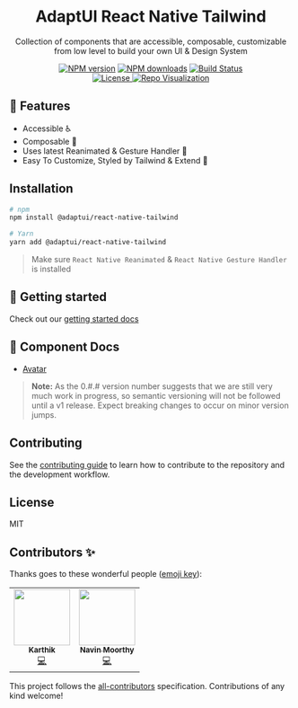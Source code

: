 <h1 align="center">AdaptUI React Native Tailwind</h1>

<p align="center">
Collection of components that are accessible, composable, customizable from low level to build your own UI & Design System 
</p>

<p align="center">
  <a href="https://npmjs.org/package/@adaptui/react-native-tailwind"><img alt="NPM version" src="https://img.shields.io/npm/v/@adaptui/react-native-tailwind.svg" /></a>
  <a href="https://npmjs.org/package/@adaptui/react-native-tailwind"><img alt="NPM downloads" src="https://img.shields.io/npm/dm/@adaptui/react-native-tailwind.svg"></a>
  <a href="https://github.com/adaptui/react-native-tailwind/actions"><img alt="Build Status" src="https://github.com/adaptui/react-native-tailwind/actions/workflows/build.yml/badge.svg" /></a><br/>
  <a href="https://github.com/adaptui/react-native-tailwind/blob/main/LICENSE"><img src="https://img.shields.io/badge/License-MIT-yellow.svg" alt="License">
  </a>
  <a target="_blank" href="https://octo-repo-visualization.vercel.app/?repo=adaptui%2Freact-native-tailwind"><img src="https://img.shields.io/badge/Repo-Visualization-orange" alt="Repo Visualization">
  </a>
</p>

## :rocket: Features

- Accessible :wheelchair:
- Composable :toolbox:
- Uses latest Reanimated & Gesture Handler :robot:
- Easy To Customize, Styled by Tailwind & Extend :nail_care:

## Installation

```sh
# npm
npm install @adaptui/react-native-tailwind

# Yarn
yarn add @adaptui/react-native-tailwind
```

> Make sure `React Native Reanimated` & `React Native Gesture Handler` is
> installed

## :beginner: Getting started

Check out our [getting started docs](/docs/getting-started.md)

## 📑 Component Docs

- [Avatar](docs/avatar.md)

> **Note:** As the 0.#.# version number suggests that we are still very much
> work in progress, so semantic versioning will not be followed until a v1
> release. Expect breaking changes to occur on minor version jumps.

## Contributing

See the [contributing guide](CONTRIBUTING.md) to learn how to contribute to the
repository and the development workflow.

## License

MIT

## Contributors ✨

Thanks goes to these wonderful people
([emoji key](https://allcontributors.org/docs/en/emoji-key)):

<!-- ALL-CONTRIBUTORS-LIST:START - Do not remove or modify this section -->
<!-- prettier-ignore-start -->
<!-- markdownlint-disable -->
<table>
  <tr>
    <td align="center"><a href="https://peerlist.io/_iam_karthik"><img src="https://avatars.githubusercontent.com/u/35562287?v=4?s=100" width="100px;" alt=""/><br /><sub><b>Karthik</b></sub></a><br /><a href="https://github.com/adaptui/react-native-tailwind/commits?author=Karthik-B-06" title="Code">💻</a></td>
    <td align="center"><a href="https://navinmoorthy.me/"><img src="https://avatars.githubusercontent.com/u/39694575?v=4?s=100" width="100px;" alt=""/><br /><sub><b>Navin Moorthy</b></sub></a><br /><a href="https://github.com/adaptui/react-native-tailwind/commits?author=navin-moorthy" title="Code">💻</a></td>
  </tr>
</table>

<!-- markdownlint-restore -->
<!-- prettier-ignore-end -->

<!-- ALL-CONTRIBUTORS-LIST:END -->

This project follows the
[all-contributors](https://github.com/all-contributors/all-contributors)
specification. Contributions of any kind welcome!
